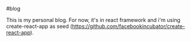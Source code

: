 #blog

This is my personal blog. For now, it's in react framework and i'm using create-react-app as seed (https://github.com/facebookincubator/create-react-app).

